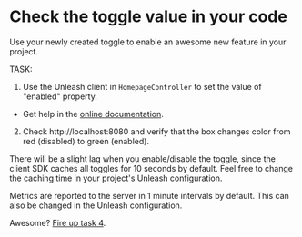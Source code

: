 # Check the toggle value in your code

Use your newly created toggle to enable an awesome new feature in your project.

TASK:

1. Use the Unleash client in `HomepageController` to set the value of "enabled" property. 
 - Get help in the [online documentation](https://github.com/Unleash/unleash-client-java).
2. Check http://localhost:8080 and verify that the box changes color from red (disabled) to green (enabled).

There will be a slight lag when you enable/disable the toggle, since the client SDK caches all toggles for 10 seconds by default. Feel free to change the caching time in your project's Unleash configuration.

Metrics are reported to the server in 1 minute intervals by default. This can also be changed in the Unleash configuration.

Awesome? [Fire up task 4](task-4.md).
